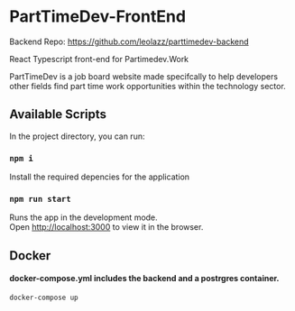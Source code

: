 # PartTimeDev-FrontEnd

Backend Repo: https://github.com/leolazz/parttimedev-backend

React Typescript front-end for Partimedev.Work

PartTimeDev is a job board website made specifcally to help developers other fields find part time work opportunities
within the technology sector.

## Available Scripts

In the project directory, you can run:

### `npm i`

Install the required depencies for the application

### `npm run start`

Runs the app in the development mode.\
Open [http://localhost:3000](http://localhost:3000) to view it in the browser.

## Docker
#### docker-compose.yml includes the backend and a postrgres container.

`docker-compose up`
